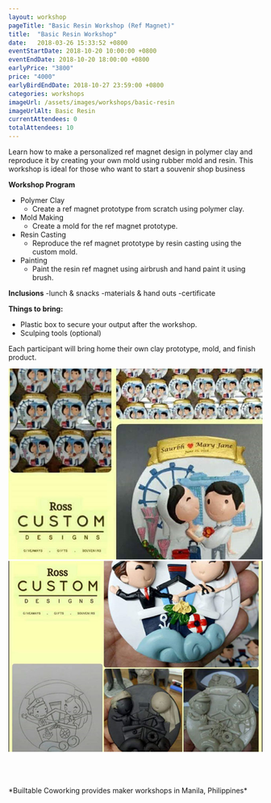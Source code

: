 ```yaml
---
layout: workshop
pageTitle: "Basic Resin Workshop (Ref Magnet)"
title:  "Basic Resin Workshop"
date:   2018-03-26 15:33:52 +0800
eventStartDate: 2018-10-20 10:00:00 +0800
eventEndDate: 2018-10-20 18:00:00 +0800
earlyPrice: "3800"
price: "4000"
earlyBirdEndDate: 2018-10-27 23:59:00 +0800
categories: workshops
imageUrl: /assets/images/workshops/basic-resin
imageUrlAlt: Basic Resin
currentAttendees: 0
totalAttendees: 10
---
```


Learn how to make a personalized ref magnet design in polymer clay and reproduce it by creating your own mold using rubber mold and resin. This workshop is ideal for those who want to start a souvenir shop business 


**Workshop Program**
- Polymer Clay
  - Create a ref magnet prototype from scratch using polymer clay.
- Mold Making
  - Create a mold for the ref magnet prototype.
- Resin Casting
  - Reproduce the ref magnet prototype by resin casting using the custom mold.
- Painting
  - Paint the resin ref magnet using airbrush and hand paint it using brush.

**Inclusions**
-lunch & snacks
-materials & hand outs
-certificate

**Things to bring:**
- Plastic box to secure your output after the workshop.
- Sculping tools (optional)

Each participant will bring home their own clay prototype, mold, and finish product.


![ref magnets made from resin](/assets/images/workshops/basic-resin/sample-1.jpg "ref magnets made from resin")
![ref magnets made from resin](/assets/images/workshops/basic-resin/sample-2.jpg "ref magnets made from resin")


<br>
<br>
<br>
*Builtable Coworking provides maker workshops in Manila, Philippines* 
